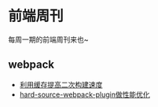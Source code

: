 # 前端周刊
每周一期的前端周刊来也~

## webpack

* [利用缓存提高二次构建速度](https://segmentfault.com/a/1190000021008089)
* [hard-source-webpack-plugin做性能优化](https://blog.csdn.net/hope_it/article/details/102691300)